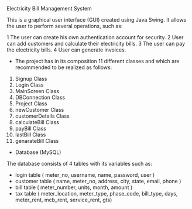 Electricity Bill Management System

This is a graphical user interface (GUI) created using Java Swing. It allows the user to perform several operations, such as:

1 The user can create his own authentication account for security. 
2 User can add customers and calculate their electricity bills. 
3 The user can pay the electricity bills. 
4 User can generate invoices.

*  The project has in its composition 11 different classes and which are recommended to be realized as follows: 

1. Signup Class
2. Login Class
3. MainScreen Class
4. DBConnection Class
5. Project Class
6. newCustomer Class
7. customerDetails Class
8. calculateBill Class
9. payBill Class
10. lastBill Class
11. genarateBill Class


 * Database (MySQL)

The database consists of 4 tables with its variables such as: 

- login table ( meter_no, username, name, password, user )
- customer table ( name, meter_no, address, city, state, email, phone )
- bill table ( meter_number, units, month, amount )
- tax table ( meter_location, meter_type, phase_code, bill_type, days, meter_rent, mcb_rent, service_rent, gts)


